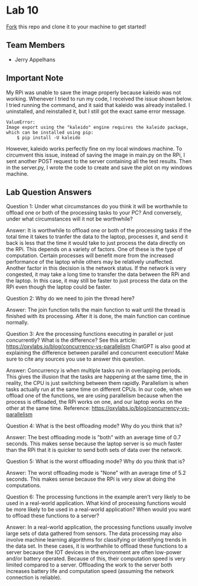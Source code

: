 # Lab 10
[Fork](https://docs.github.com/en/get-started/quickstart/fork-a-repo) this repo and clone it to your machine to get started!

## Team Members
- Jerry Appelhans

## Important Note
My RPi was unable to save the image properly because kaleido was not working.  Whenever I tried to run my code, I received the issue shown below.  I tried running the command, and it said that kaleido was already installed.  I uninstalled, and reinstalled it, but I still got the exact same error message.

    ValueError:
    Image export using the "kaleido" engine requires the kaleido package,
    which can be installed using pip:
        $ pip install -U kaleido

However, kaleido works perfectly fine on my local windows machine.  To circumvent this issue, instead of saving the image in main.py on the RPi, I sent another POST request to the server containing all the test results.  Then in the server.py, I wrote the code to create and save the plot on my windows machine.


## Lab Question Answers

Question 1: Under what circumstances do you think it will be worthwhile to offload one or both
of the processing tasks to your PC? And conversely, under what circumstances will it not be
worthwhile?

Answer: It is worthwhile to offload one or both of the processing tasks if the total time it takes to tranfer the data to the laptop, processes it, and send it back is less that the time it would take to just process the data directly on the RPi.  This depends on a variety of factors.  One of these is the type of computation.  Certain processes will benefit more from the increased performance of the laptop while others may be relatively unaffected.  Another factor in this decision is the network status.  If the network is very congested, it may take a long time to transfer the data between the RPi and the laptop.  In this case, it may still be faster to just process the data on the RPi even though the laptop could be faster.
   
   
Question 2: Why do we need to join the thread here?

Answer: The join function tells the main function to wait until the thread is finished with its processing.  After it is done, the main function can continue normally.
   
   
Question 3: Are the processing functions executing in parallel or just concurrently? What is the difference?
  See this article: https://oxylabs.io/blog/concurrency-vs-parallelism
  ChatGPT is also good at explaining the difference between parallel and concurrent execution!
  Make sure to cite any sources you use to answer this question.

Answer: Concurrency is when multiple tasks run in overlapping periods.  This gives the illusion that the tasks are happening at the same time, the in reality, the CPU is just switching between them rapidly.  Parallelism is when tasks actually run at the same time on different CPUs.  In our code, when we offload one of the functions, we are using parallelism because when the process is offloaded, the RPi works on one, and our laptop works on the other at the same time.
Reference: https://oxylabs.io/blog/concurrency-vs-parallelism
   
   
Question 4: What is the best offloading mode? Why do you think that is?

Answer: The best offloading mode is "both" with an average time of 0.7 seconds.  This makes sense because the laptop server is so much faster than the RPi that it is quicker to send both sets of data over the network.
   
   
Question 5: What is the worst offloading mode? Why do you think that is?

Answer: The worst offloading mode is "None" with an average time of 5.2 seconds.  This makes sense because the RPi is very slow at doing the computations.
   
   
Question 6: The processing functions in the example aren't very likely to be used in a real-world application. 
  What kind of processing functions would be more likely to be used in a real-world application?
  When would you want to offload these functions to a server?

Answer: In a real-world application, the processing functions usually involve large sets of data gathered from sensors.  The data processing may also involve machine learning algorithms for classifying or identifying trends in the data set.  In these cases, it is worthwhile to offload these functions to a server because the IOT devices in the environment are often low-power and/or battery operated.  Because of this, their computation speed is very limited compared to a server.  Offloading the work to the server both increases battery life and computation speed (assuming the network connection is reliable).